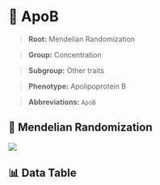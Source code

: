 # 🧪 ApoB

> **Root:** Mendelian Randomization

> **Group:** Concentration  

> **Subgroup:** Other traits

> **Phenotype:** Apolipoprotein B  

> **Abbreviations:** `ApoB`

## 🧬 Mendelian Randomization  

<img src="/MR/Figures/Inverse/ApoB.png"/>


## 📊 Data Table


<CsvTableMRI src="/MR_Data/Inverse/ApoB.csv"/>
